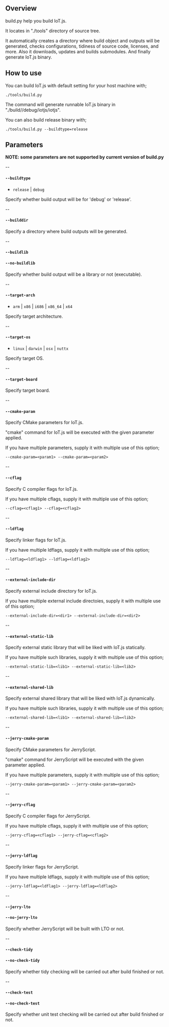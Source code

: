 ## Overview

build.py help you build IoT.js.

It locates in "./tools" directory of source tree.

It automatically creates a directory where build object and outputs will be generated, 
checks configurations, tidiness of source code, licenses, and more.
Also it downloads, updates and builds submodules.
And finally generate IoT.js binary.


## How to use

You can build IoT.js with default setting for your host machine with;
```
./tools/build.py
```
The command will generate runnable IoT.js binary in "./build/<arch-os>/debug/iotjs/iotjs".

You can also build release binary with;
```
./tools/build.py --buildtype=release
```

## Parameters
**NOTE: some parameters are not supported by current version of build.py**

--
#### `--buildtype`
* `release` | `debug`

Specify whether build output will be for 'debug' or 'release'.

--
#### `--builddir`
Specify a directory where build outputs will be generated.

--
#### `--buildlib`
#### `--no-buildlib`
Specify whether build output will be a library or not (executable).

--
#### `--target-arch`
* `arm` | `x86` | `i686` | `x86_64` | `x64`

Specify target architecture.

--
#### `--target-os`
* `linux` | `darwin` | `osx` | `nuttx`

Specify target OS.

--
#### `--target-board`
Specify target board.

--
#### `--cmake-param`
Specify CMake parameters for IoT.js.

"cmake" command for IoT.js will be executed with the given parameter applied.

If you have multiple parameters, supply it with multiple use of this option;
```
--cmake-param=<param1> --cmake-param=<param2>
```

--
#### `--cflag`
Specify C compiler flags for IoT.js.

If you have multiple cflags, supply it with multiple use of this option;
```
--cflag=<cflag1> --cflag=<cflag2>
```

--
#### `--ldflag`
Specify linker flags for IoT.js.

If you have multiple ldflags, supply it with multiple use of this option;
```
--ldflag=<ldflag1> --ldflag=<ldflag2>
```

--
#### `--external-include-dir`
Specify external include directory for IoT.js.

If you have multiple external include directoies, supply it with multiple use of this option;
```
--external-include-dir=<dir1> --external-include-dir=<dir2>
```

--
#### `--external-static-lib`
Specify external static library that will be liked with IoT.js statically.

If you have multiple such libraries, supply it with multiple use of this option;
```
--external-static-lib=<lib1> --external-static-lib=<lib2>
```

--
#### `--external-shared-lib`
Specify external shared library that will be liked with IoT.js dynamically.

If you have multiple such libraries, supply it with multiple use of this option;
```
--external-shared-lib=<lib1> --external-shared-lib=<lib2>
```

--
#### `--jerry-cmake-param`
Specify CMake parameters for JerryScript.

"cmake" command for JerryScript will be executed with the given parameter applied.

If you have multiple parameters, supply it with multiple use of this option;
```
--jerry-cmake-param=<param1> --jerry-cmake-param=<param2>
```

--
#### `--jerry-cflag`
Specify C compiler flags for JerryScript.

If you have multiple cflags, supply it with multiple use of this option;
```
--jerry-cflag=<cflag1> --jerry-cflag=<cflag2>
```

--
#### `--jerry-ldflag`
Specify linker flags for JerryScript.

If you have multiple ldflags, supply it with multiple use of this option;
```
--jerry-ldflag=<ldflag1> --jerry-ldflag=<ldflag2>
```

--
#### `--jerry-lto`
#### `--no-jerry-lto`
Specify whether JerryScript will be built with LTO or not.

--
#### `--check-tidy`
#### `--no-check-tidy`
Specify whether tidy checking will be carried out after build finished or not.

--
#### `--check-test`
#### `--no-check-test`
Specify whether unit test checking will be carried out after build finished or not.
